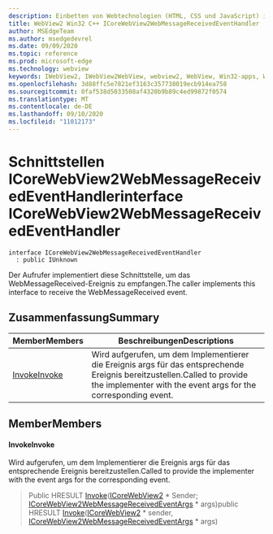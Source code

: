 ```yaml
---
description: Einbetten von Webtechnologien (HTML, CSS und JavaScript) in ihre systemeigenen Anwendungen mit dem Microsoft Edge WebView2-Steuerelement
title: WebView2 Win32 C++ ICoreWebView2WebMessageReceivedEventHandler
author: MSEdgeTeam
ms.author: msedgedevrel
ms.date: 09/09/2020
ms.topic: reference
ms.prod: microsoft-edge
ms.technology: webview
keywords: IWebView2, IWebView2WebView, webview2, WebView, Win32-apps, Win32, Edge, ICoreWebView2, ICoreWebView2Controller, Browser-Steuerelement, Edge-HTML, ICoreWebView2WebMessageReceivedEventHandler
ms.openlocfilehash: 3d88ffc5e7821ef3163c357738019ecb914ea758
ms.sourcegitcommit: 0faf538d5033508af4320b9b89c4ed99872f0574
ms.translationtype: MT
ms.contentlocale: de-DE
ms.lasthandoff: 09/10/2020
ms.locfileid: "11012173"
---
```

# <span data-ttu-id="77f32-104">Schnittstellen ICoreWebView2WebMessageReceivedEventHandler</span><span class="sxs-lookup"><span data-stu-id="77f32-104">interface ICoreWebView2WebMessageReceivedEventHandler</span></span> 

```
interface ICoreWebView2WebMessageReceivedEventHandler
  : public IUnknown
```

<span data-ttu-id="77f32-105">Der Aufrufer implementiert diese Schnittstelle, um das WebMessageReceived-Ereignis zu empfangen.</span><span class="sxs-lookup"><span data-stu-id="77f32-105">The caller implements this interface to receive the WebMessageReceived event.</span></span>

## <span data-ttu-id="77f32-106">Zusammenfassung</span><span class="sxs-lookup"><span data-stu-id="77f32-106">Summary</span></span>

 <span data-ttu-id="77f32-107">Member</span><span class="sxs-lookup"><span data-stu-id="77f32-107">Members</span></span>                        | <span data-ttu-id="77f32-108">Beschreibungen</span><span class="sxs-lookup"><span data-stu-id="77f32-108">Descriptions</span></span>
--------------------------------|---------------------------------------------
[<span data-ttu-id="77f32-109">Invoke</span><span class="sxs-lookup"><span data-stu-id="77f32-109">Invoke</span></span>](#invoke) | <span data-ttu-id="77f32-110">Wird aufgerufen, um dem Implementierer die Ereignis args für das entsprechende Ereignis bereitzustellen.</span><span class="sxs-lookup"><span data-stu-id="77f32-110">Called to provide the implementer with the event args for the corresponding event.</span></span>

## <span data-ttu-id="77f32-111">Member</span><span class="sxs-lookup"><span data-stu-id="77f32-111">Members</span></span>

#### <span data-ttu-id="77f32-112">Invoke</span><span class="sxs-lookup"><span data-stu-id="77f32-112">Invoke</span></span> 

<span data-ttu-id="77f32-113">Wird aufgerufen, um dem Implementierer die Ereignis args für das entsprechende Ereignis bereitzustellen.</span><span class="sxs-lookup"><span data-stu-id="77f32-113">Called to provide the implementer with the event args for the corresponding event.</span></span>

> <span data-ttu-id="77f32-114">Public HRESULT [Invoke](#invoke)([ICoreWebView2](icorewebview2.md) \* Sender; [ICoreWebView2WebMessageReceivedEventArgs](icorewebview2webmessagereceivedeventargs.md) \* args)</span><span class="sxs-lookup"><span data-stu-id="77f32-114">public HRESULT [Invoke](#invoke)([ICoreWebView2](icorewebview2.md) \* sender, [ICoreWebView2WebMessageReceivedEventArgs](icorewebview2webmessagereceivedeventargs.md) \* args)</span></span>

